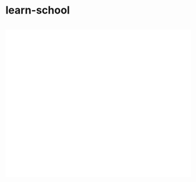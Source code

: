 # learn-school

<div align="center">
  <br/>
  <a href="https://github.com/aliyurekli32/learn-school/blob/main/try.svg">
    <img alt="Click to see the source" height="400" src="try.svg" width="800" />
  </a>
  <br/>
</div>




